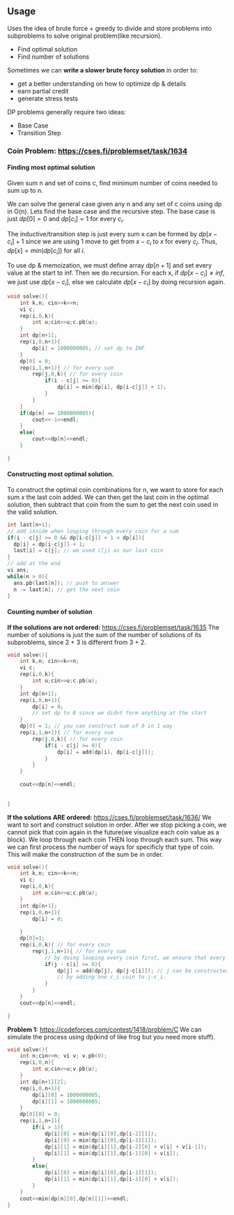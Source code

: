 ## Usage
Uses the idea of brute force + greedy to divide and store problems into subproblems to solve original problem(like recursion).
- Find optimal solution
- Find number of solutions

Sometimes we can **write a slower brute forcy solution** in order to:
- get a better understanding on how to optimize dp & details
- earn partial credit
- generate stress tests

DP problems generally require two ideas:
- Base Case
- Transition Step

### Coin Problem: https://cses.fi/problemset/task/1634
#### Finding most optimal solution
Given sum n and set of coins c, find minimum number of coins needed to sum up to n.

We can solve the general case given any n and any set of c coins using dp in O(n). Lets find the base case and the recursive step. The base case is just $dp[0] = 0$ and $dp[c_i] = 1$ for every $c_i$. 

The inductive/transition step is just every sum x can be formed by $dp[x - c_i] + 1$ since we are using 1 move to get from $x-c_i$ to $x$ for every $c_i$. Thus, $dp[x] = min(dp[c_i])$ for all $i$. 

To use dp & memoization, we must define array $dp[n+1]$ and set every value at the start to inf. Then we do recursion. For each x, if $dp[x-c_i] \neq inf$, we just use $dp[x-c_i]$, else we calculate $dp[x-c_i]$ by doing recursion again.
```cpp
void solve(){
    int k,n; cin>>k>>n;
    vi c;
    rep(i,0,k){
        int u;cin>>u;c.pb(u);
    }
    int dp[n+1];
    rep(i,0,n+1){
        dp[i] = 1000000005; // set dp to INF
    }
    dp[0] = 0;
    rep(i,1,n+1){ // for every sum
        rep(j,0,k){ // for every coin
            if(i - c[j] >= 0){
                dp[i] = min(dp[i], dp[i-c[j]] + 1);
            }
        }
    }
    if(dp[n] == 1000000005){
        cout<<-1<<endl;
    }
    else{
        cout<<dp[n]<<endl;
    }
       
}

```
#### Constructing most optimal solution. 
To construct the optimal coin combinations for n, we want to store for each sum $x$ the last coin added. We can then get the last coin in the optimal solution, then subtract that coin from the sum to get the next coin used in the valid solution. 
```cpp
int last[n+1];
// add inside when looping through every coin for a sum
if(i - c[j] >= 0 && dp[i-c[j]] + 1 < dp[i]){
  dp[i] = dp[i-c[j]] + 1;
  last[i] = c[j]; // we used c[j] as our last coin
}
// add at the end
vi ans;
while(n > 0){
  ans.pb(last[n]); // push to answer
  n -= last[n]; // get the next coin
}
```
#### Counting number of solution
**If the solutions are not ordered:** https://cses.fi/problemset/task/1635
The number of solutions is just the sum of the number of solutions of its subproblems, since 2 + 3 is different from 3 + 2.
```cpp
void solve(){
    int k,n; cin>>k>>n;
    vi c;
    rep(i,0,k){
        int u;cin>>u;c.pb(u);
    }
    int dp[n+1];
    rep(i,0,n+1){
        dp[i] = 0; 
        // set dp to 0 since we didnt form anything at the start
    }
    dp[0] = 1; // you can construct sum of 0 in 1 way
    rep(i,1,n+1){ // for every sum
        rep(j,0,k){ // for every coin
            if(i - c[j] >= 0){
                dp[i] = add(dp[i], dp[i-c[j]]);
            }
        }
    }
   
    cout<<dp[n]<<endl;
    
       
}
```
**If the solutions ARE ordered:** https://cses.fi/problemset/task/1636/
We want to sort and construct solution in order. After we stop picking a coin, we cannot pick that coin again in the future(we visualize each coin value as a block). We loop through each coin THEN loop through each sum. This way we can first process the number of ways for specificly that type of coin. This will make the construction of the sum be in order.
```cpp
void solve(){
    int k,n; cin>>k>>n;
    vi c;
    rep(i,0,k){
        int u;cin>>u;c.pb(u);
    }
    int dp[n+1];
    rep(i,0,n+1){
        dp[i] = 0;
        
    }
    dp[0]=1;
    rep(i,0,k){ // for every coin
        rep(j,1,n+1){ // for every sum
            // by doing looping every coin first, we ensure that every coin stays together in one block when constructing sum
            if(j - c[i] >= 0){
                dp[j] = add(dp[j], dp[j-c[i]]); // j can be constructed using all previous coins c_0...c_i
                // by adding one c_i coin to j-c_i.
            }
        }
    }
    cout<<dp[n]<<endl;
       
}
```
**Problem 1:** https://codeforces.com/contest/1418/problem/C 
We can simulate the process using dp(kind of like frog but you need more stuff). 
```cpp
void solve(){
    int n;cin>>n; vi v; v.pb(0);
    rep(i,0,n){
        int u;cin>>u;v.pb(u);
    }
    int dp[n+1][2];
    rep(i,0,n+1){
        dp[i][0] = 1000000005;
        dp[i][1] = 1000000005;
    }
    dp[0][0] = 0;
    rep(i,1,n+1){
        if(i > 1){
            dp[i][0] = min(dp[i][0],dp[i-2][1]);
            dp[i][0] = min(dp[i][0],dp[i-1][1]);
            dp[i][1] = min(dp[i][1],dp[i-2][0] + v[i] + v[i-1]);   
            dp[i][1] = min(dp[i][1],dp[i-1][0] + v[i]);   
        }
        else{
            dp[i][0] = min(dp[i][0],dp[i-1][1]);
            dp[i][1] = min(dp[i][1],dp[i-1][0] + v[i]);   
        }
    }
    cout<<min(dp[n][0],dp[n][1])<<endl;
}
```
